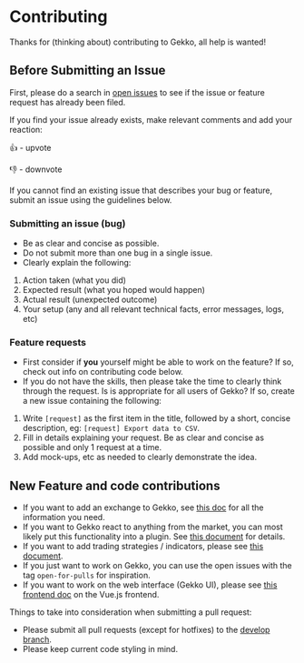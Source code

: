 # Contributing

Thanks for (thinking about) contributing to Gekko, all help is wanted!

## Before Submitting an Issue

First, please do a search in [open issues](https://github.com/askmike/gekko/issues/) to see if the issue or feature request has already been filed.

If you find your issue already exists, make relevant comments and add your reaction:

👍 - upvote

👎 - downvote

If you cannot find an existing issue that describes your bug or feature, submit an issue using the guidelines below.

### Submitting an issue (bug)

* Be as clear and concise as possible.
* Do not submit more than one bug in a single issue.
* Clearly explain the following:

1. Action taken (what you did)
2. Expected result (what you hoped would happen)
3. Actual result (unexpected outcome)
4. Your setup (any and all relevant technical facts, error messages, logs, etc)

### Feature requests

* First consider if **you** yourself might be able to work on the feature?  If so, check out info on contributing code below.
* If you do not have the skills, then please take the time to clearly think through the request. Is is appropriate for all users of Gekko?  If so, create a new issue containing the following:

1. Write `[request]` as the first item in the title, followed by a short, concise description, eg: `[request] Export data to CSV`.
2. Fill in details explaining your request.  Be as clear and concise as possible and only 1 request at a time.
3. Add mock-ups, etc as needed to clearly demonstrate the idea.

## New Feature and code contributions

- If you want to add an exchange to Gekko, see [this doc](https://github.com/askmike/gekko/blob/develop/docs/internals/exchanges.md) for all the information you need.
- If you want to Gekko react to anything from the market, you can most likely put this functionality into a plugin. See [this document](https://github.com/askmike/gekko/blob/develop/docs/internals/plugins.md) for details.
- If you want to add trading strategies / indicators, please see [this document](https://github.com/askmike/gekko/blob/develop/docs/trading_bot/creating_a_trading_method.md).
- If you just want to work on Gekko, you can use the open issues with the tag `open-for-pulls` for inspiration.
- If you want to work on the web interface (Gekko UI), please see [this frontend doc](https://github.com/askmike/gekko/blob/develop/docs/gekko_ui/frontend.md) on the Vue.js frontend.

Things to take into consideration when submitting a pull request:

 - Please submit all pull requests (except for hotfixes) to the [develop branch](https://github.com/askmike/gekko/tree/develop).
 - Please keep current code styling in mind.
